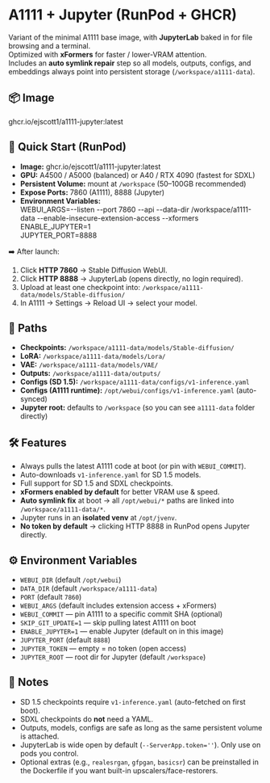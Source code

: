 # A1111 + Jupyter (RunPod + GHCR)

Variant of the minimal A1111 base image, with **JupyterLab** baked in for file browsing and a terminal.  
Optimized with **xFormers** for faster / lower-VRAM attention.  
Includes an **auto symlink repair** step so all models, outputs, configs, and embeddings always point into persistent storage (`/workspace/a1111-data`).

## 📦 Image
ghcr.io/ejscott1/a1111-jupyter:latest

## 🚀 Quick Start (RunPod)
- **Image:** ghcr.io/ejscott1/a1111-jupyter:latest  
- **GPU:** A4500 / A5000 (balanced) or A40 / RTX 4090 (fastest for SDXL)  
- **Persistent Volume:** mount at `/workspace` (50–100GB recommended)  
- **Expose Ports:** 7860 (A1111), 8888 (Jupyter)  
- **Environment Variables:**  
  WEBUI_ARGS=--listen --port 7860 --api --data-dir /workspace/a1111-data --enable-insecure-extension-access --xformers  
  ENABLE_JUPYTER=1  
  JUPYTER_PORT=8888  

➡️ After launch:  
1. Click **HTTP 7860** → Stable Diffusion WebUI.  
2. Click **HTTP 8888** → JupyterLab (opens directly, no login required).  
3. Upload at least one checkpoint into: `/workspace/a1111-data/models/Stable-diffusion/`  
4. In A1111 → Settings → Reload UI → select your model.  

## 📂 Paths
- **Checkpoints:** `/workspace/a1111-data/models/Stable-diffusion/`  
- **LoRA:** `/workspace/a1111-data/models/Lora/`  
- **VAE:** `/workspace/a1111-data/models/VAE/`  
- **Outputs:** `/workspace/a1111-data/outputs/`  
- **Configs (SD 1.5):** `/workspace/a1111-data/configs/v1-inference.yaml`  
- **Configs (A1111 runtime):** `/opt/webui/configs/v1-inference.yaml` (auto-synced)  
- **Jupyter root:** defaults to `/workspace` (so you can see `a1111-data` folder directly)  

## 🛠 Features
- Always pulls the latest A1111 code at boot (or pin with `WEBUI_COMMIT`).  
- Auto-downloads `v1-inference.yaml` for SD 1.5 models.  
- Full support for SD 1.5 and SDXL checkpoints.  
- **xFormers enabled by default** for better VRAM use & speed.  
- **Auto symlink fix** at boot → all `/opt/webui/*` paths are linked into `/workspace/a1111-data/*`.  
- Jupyter runs in an **isolated venv** at `/opt/jvenv`.  
- **No token by default** → clicking HTTP 8888 in RunPod opens Jupyter directly.  

## ⚙️ Environment Variables
- `WEBUI_DIR` (default `/opt/webui`)  
- `DATA_DIR` (default `/workspace/a1111-data`)  
- `PORT` (default `7860`)  
- `WEBUI_ARGS` (default includes extension access + xFormers)  
- `WEBUI_COMMIT` — pin A1111 to a specific commit SHA (optional)  
- `SKIP_GIT_UPDATE=1` — skip pulling latest A1111 on boot  
- `ENABLE_JUPYTER=1` — enable Jupyter (default on in this image)  
- `JUPYTER_PORT` (default `8888`)  
- `JUPYTER_TOKEN` — empty = no token (open access)  
- `JUPYTER_ROOT` — root dir for Jupyter (default `/workspace`)  

## 📝 Notes
- SD 1.5 checkpoints require `v1-inference.yaml` (auto-fetched on first boot).  
- SDXL checkpoints do **not** need a YAML.  
- Outputs, models, configs are safe as long as the same persistent volume is attached.  
- JupyterLab is wide open by default (`--ServerApp.token=''`). Only use on pods you control.  
- Optional extras (e.g., `realesrgan`, `gfpgan`, `basicsr`) can be preinstalled in the Dockerfile if you want built-in upscalers/face-restorers.
